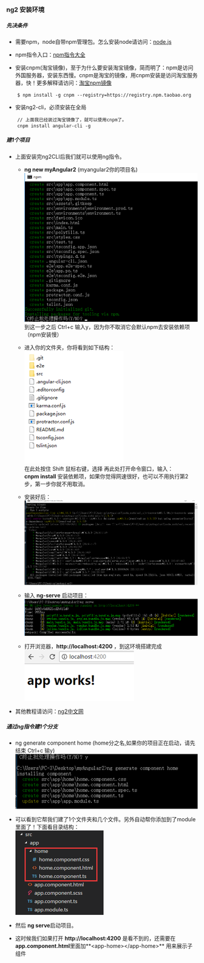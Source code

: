 ### ng2 安装环境

##### 先决条件

* 需要npm，node自带npm管理包。怎么安装node请访问：[node.js](http://nodejs.cn/)

* npm指令入口：[npm指令大全](http://www.cnblogs.com/PeunZhang/p/5553574.html)

* 安装cnpm(淘宝镜像)，至于为什么要安装淘宝镜像，简而明了：npm是访问外国服务器，安装东西慢。cnpm是淘宝的镜像，用cnpm安装是访问淘宝服务器，快！更多解释请访问：[淘宝npm镜像](https://npm.taobao.org/)

```
    $ npm install -g cnpm --registry=https://registry.npm.taobao.org
```

* 安装ng2-cli，必须安装在全局

```
    // 上面我已经装过淘宝镜像了，就可以使用cnpm了。
    cnpm install angular-cli -g
```


##### 建1个项目

* 上面安装完ng2CLI后我们就可以使用ng指令。

    - **ng new myAngular2**   (myangular2你的项目名)  
    ![01](../imgs/01.png)  
    到这一步之后 Ctrl+c 输入y，因为你不取消它会默认npm去安装依赖项 （npm安装慢）

    - 进入你的文件夹，你将看到如下结构：  
    ![02](../imgs/02.png)   
    在此处按住 Shift 鼠标右键，选择 再此处打开命令窗口，输入：  
    **cnpm install** 安装依赖项，如果你觉得网速很好，也可以不用执行第2步，第一步你就不用取消。

    - 安装好后：
    ![03](../imgs/03.png) 
    
    - 输入 **ng-serve** 启动项目：  
    ![04](../imgs/04.png)  

    - 打开浏览器，**http:\/\/localhost:4200**  ，到这环境搭建完成
    ![05](../imgs/05.png) 

* 其他教程请访问：[ng2中文网](https://www.angular.cn/)

##### 通过ng指令建1个分支

* ng generate component home  (home分之名,如果你的项目正在启动，请先结束 Ctrl+c 输y)  
    ![06](../imgs/06.png) 

* 可以看到它帮我们建了1个文件夹和几个文件。另外自动帮你添加到了module里面了！下面看目录结构：   
    ![07](../imgs/07.png)

* 然后 **ng serve**启动项目。

* 这时候我们如果打开 **http:\/\/localhost:4200** 是看不到的，还需要在**app.component.html**里面加**\<app-home\>\<\/app-home\>** 用来展示子组件



